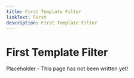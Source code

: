 ```yaml
---
title: First Template Filter
linkText: First
description: First Template Filter
---
```


# First Template Filter

Placeholder - This page has not been written yet!
